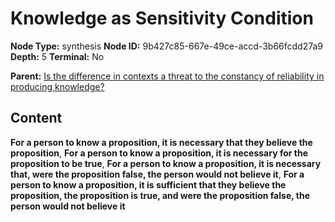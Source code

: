 # Knowledge as Sensitivity Condition

**Node Type:** synthesis
**Node ID:** 9b427c85-667e-49ce-accd-3b66fcdd27a9
**Depth:** 5
**Terminal:** No

**Parent:** [Is the difference in contexts a threat to the constancy of reliability in producing knowledge?](is-the-difference-in-contexts-a-threat-to-the-constancy-of-reliability-in-producing-knowledge-antithesis-a12c0a3c-f552-443b-8789-bdb50e76a404.md)

## Content

**For a person to know a proposition, it is necessary that they believe the proposition**, **For a person to know a proposition, it is necessary for the proposition to be true**, **For a person to know a proposition, it is necessary that, were the proposition false, the person would not believe it**, **For a person to know a proposition, it is sufficient that they believe the proposition, the proposition is true, and were the proposition false, the person would not believe it**
